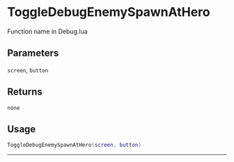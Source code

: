 # ToggleDebugEnemySpawnAtHero
Function name in Debug.lua
## Parameters
`screen`, `button`
## Returns
`none`
## Usage
```lua
ToggleDebugEnemySpawnAtHero(screen, button)
```
---
